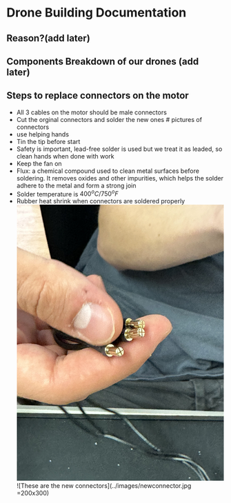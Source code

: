# Drone Building Documentation

## Reason?(add later)

## Components Breakdown of our drones (add later)

## Steps to replace connectors on the motor

- All 3 cables on the motor should be male connectors
- Cut the orginal connectors and solder the new ones # pictures of connectors
- use helping hands
- Tin the tip before start
- Safety is important, lead-free solder is used but we treat it as leaded, so clean hands when done with work
- Keep the fan on
- Flux: a chemical compound used to clean metal surfaces before soldering. It removes oxides and other impurities, which helps the solder adhere to the metal and form a strong join
- Solder temperature is $400^oC/750^oF$
- Rubber heat shrink when connectors are soldered properly
![This is the old connector](../images/oldconnector.jpg)
![These are the new connectors](../images/newconnector.jpg =200x300)
